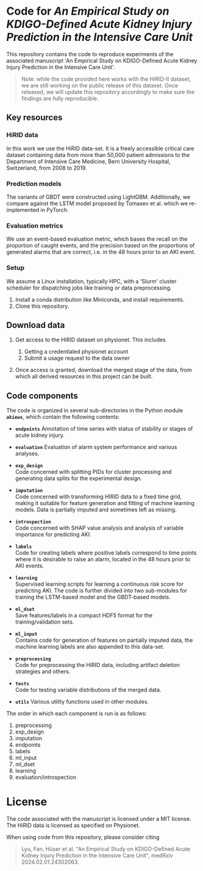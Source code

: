 # Code for *An Empirical Study on KDIGO-Defined Acute Kidney Injury Prediction in the Intensive Care Unit*

This repository contains the code to reproduce experiments
of the associated manuscript 'An Empirical Study on KDIGO-Defined Acute Kidney Injury 
Prediction in the Intensive Care Unit'.

> Note: while the code provided here works with the HiRID-II dataset, we are still working on the public release of this dataset. Once released, we will update this repository accordingly to make sure the findings are fully reproducible.

## Key resources

### HiRID data

In this work we use the HiRID data-set. It is a freely accessible critical care dataset
containing data from more than 50,000 patient admissions to the Department
of Intensive Care Medicine, Bern University Hospital, Switzerland, from 2008
to 2019.

### Prediction models

The variants of GBDT were constructed using LightGBM.
Additionally, we compare against the LSTM model proposed
by Tomasev et al. which we re-implemented in PyTorch.

### Evaluation metrics

We use an event-based evaluation metric, which bases the recall on the proportion of
caught events, and the precision based on the proportions of generated
alarms that are correct, i.e. in the 48 hours prior to an AKI event.

### Setup

We assume a Linux installation, typically HPC, with a 'Slurm' cluster
scheduler for dispatching jobs like training or data preprocessing.

1. Install a conda distribution like Miniconda, and install requirements.
2. Clone this repository.

## Download data

1. Get access to the HiRID dataset on physionet. This includes
   1. Getting a credentialed physionet account
   2. Submit a usage request to the data owner

2. Once access is granted, download the merged stage of the data,
   from which all derived resources in this project can be built.

## Code components

The code is organized in several sub-directories in the Python module
**`akiews`**, which contain the following contents:

* **`endpoints`**
Annotation of time series with status of stability or stages of acute kidney injury.

* **`evaluation`** 
Evaluation of alarm system performance and various analyses.

* **`exp_design`**  
Code concerned with splitting PIDs for cluster processing and generating data
splits for the experimental design.

* **`imputation`**  
Code concerned with transforming HIRID data to a fixed time grid, making it suitable for 
feature generation and fitting of machine learning models. Data is partially imputed
and sometimes left as missing.

* **`introspection`**  
Code concerned with SHAP value analysis and analysis of variable importance for predicting AKI.

* **`labels`**  
Code for creating labels where positive labels correspond to time points where it 
is desirable to raise an alarm, located in the 48 hours prior to AKI events.

* **`learning`**  
Supervised learning scripts for learning a continuous risk score for predicting AKI. The
code is further divided into two sub-modules for training the LSTM-based model and the
GBDT-based models.

* **`ml_dset`**  
Save features/labels in a compact HDF5 format for the training/validation sets.

* **`ml_input`**  
Contains code for generation of features on partially imputed data, the machine learning
labels are also appended to this data-set.

* **`preprocessing`**  
Code for preprocessing the HIRID data, including artifact deletion strategies and others.

* **`tests`**  
Code for testing variable distributions of the merged data.

* **`utils`**
Various utility functions used in other modules.

The order in which each component is run is as follows:
1. preprocessing
2. exp_design
3. imputation 
4. endpoints
5. labels
6. ml_input
7. ml_dset
8. learning
9. evaluation/introspection

# License

The code associated with the manuscript is licensed under
a MIT license. The HiRID data is licensed as specified on
Physionet.

When using code from this repository, please consider citing

> Lyu, Fan, Hüser et al. "An Empirical Study on KDIGO-Defined Acute Kidney Injury Prediction in the Intensive Care Unit", medRxiv 2024.02.01.24302063.








